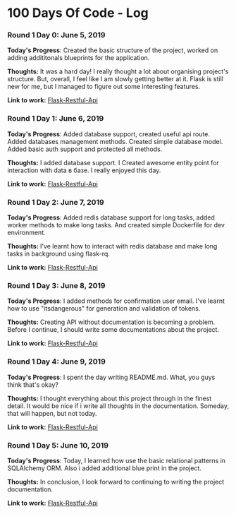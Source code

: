 # 100 Days Of Code - Log

### Round 1 Day 0: June 5, 2019

**Today's Progress**: Created the basic structure of the project, worked on adding addititonals blueprints for the application.

**Thoughts:** It was a hard day!  I really thought a lot about organising project's structure. But, overall, I feel like I am slowly getting better at it. Flask is still new for me, but I managed to figure out some interesting features.

**Link to work:** [Flask-Restful-Api](https://github.com/trssoff/flask-restful-api)

### Round 1 Day 1: June 6, 2019

**Today's Progress**: Added database support, created useful api route. Added databases management methods. Created simple database model. Added basic auth support and protected all methods.

**Thoughts:** I added database support. I Created awesome entity point for interaction with data в базе. I really enjoyed this day.

**Link to work:** [Flask-Restful-Api](https://github.com/trssoff/flask-restful-api)

### Round 1 Day 2: June 7, 2019

**Today's Progress**: Added redis database support for long tasks, added worker methods to make long tasks. And created simple Dockerfile for dev environment.

**Thoughts:** I've learnt how to interact with redis database and make  long tasks in background using flask-rq.

**Link to work:** [Flask-Restful-Api](https://github.com/trssoff/flask-restful-api)

### Round 1 Day 3: June 8, 2019

**Today's Progress**: I added methods for confirmation user email. I've learnt how to use "itsdangerous" for generation and validation of tokens.  

**Thoughts:** Creating API without documentation is becoming a problem. Before I continue, I should write some documentations about the project. 

**Link to work:** [Flask-Restful-Api](https://github.com/trssoff/flask-restful-api)

### Round 1 Day 4: June 9, 2019

**Today's Progress**: I spent the day writing README.md. What, you guys think that's okay?  

**Thoughts:** I thought everything about this project through in the finest detail. It would be nice if i write all thoughts in the documentation. Someday, that will happen, but not today. 

**Link to work:** [Flask-Restful-Api](https://github.com/trssoff/flask-restful-api)

### Round 1 Day 5: June 10, 2019

**Today's Progress**: Today, I learned how use the basic relational patterns in SQLAlchemy ORM. Also i added additional blue print in the project.  

**Thoughts:** In conclusion, I look forward to continuing to writing the project documentation.

**Link to work:** [Flask-Restful-Api](https://github.com/trssoff/flask-restful-api)
